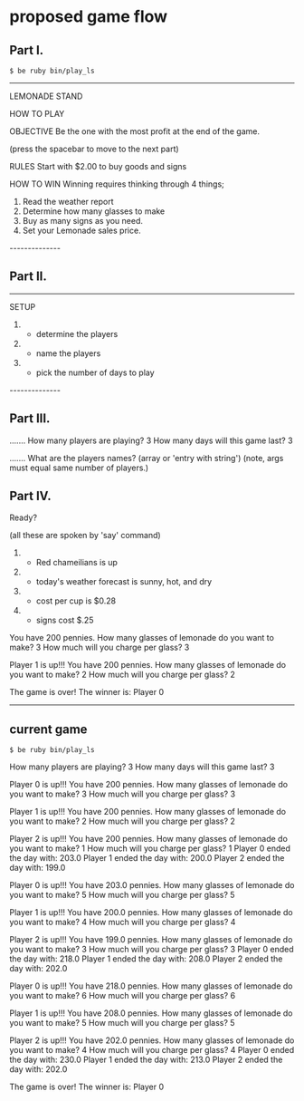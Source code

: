 # proposed game flow

## Part I. 
`$ be ruby bin/play_ls`

--------------
LEMONADE STAND

HOW TO PLAY

OBJECTIVE 
Be the one with the most profit at the end of the game.

(press the spacebar to move to the next part)

RULES
Start with $2.00 to buy goods and signs

HOW TO WIN
Winning requires thinking through 4 things;
1. Read the weather report 
2. Determine how many glasses to make
3. Buy as many signs as you need.
4. Set your Lemonade sales price. 

<press return to continue>
--------------

## Part II. 
--------------
SETUP
1. - determine the players
2. - name the players
3. - pick the number of days to play

<go>
--------------

## Part III.
.......
How many players are playing? 3
How many days will this game last? 3

.......
What are the players names? (array or 'entry with string')
(note, args must equal same number of players.)

## Part IV.
Ready?

(all these are spoken by 'say' command)
1. - Red chameilians is up

2. - today's weather forecast is  sunny, hot, and dry

3. - cost per cup is $0.28
4. - signs cost $.25

You have 200 pennies.
How many glasses of lemonade do you want to make?
3
How much will you charge per glass?
3

Player 1 is up!!!
You have 200 pennies.
How many glasses of lemonade do you want to make?
2
How much will you charge per glass?
2


The game is over!
The winner is: Player 0



-----------------------

## current game

`$ be ruby bin/play_ls`

How many players are playing?
3
How many days will this game last?
3


Player 0 is up!!!
You have 200 pennies.
How many glasses of lemonade do you want to make?
3
How much will you charge per glass?
3

Player 1 is up!!!
You have 200 pennies.
How many glasses of lemonade do you want to make?
2
How much will you charge per glass?
2

Player 2 is up!!!
You have 200 pennies.
How many glasses of lemonade do you want to make?
1
How much will you charge per glass?
1
Player 0 ended the day with: 203.0
Player 1 ended the day with: 200.0
Player 2 ended the day with: 199.0

Player 0 is up!!!
You have 203.0 pennies.
How many glasses of lemonade do you want to make?
5
How much will you charge per glass?
5

Player 1 is up!!!
You have 200.0 pennies.
How many glasses of lemonade do you want to make?
4
How much will you charge per glass?
4

Player 2 is up!!!
You have 199.0 pennies.
How many glasses of lemonade do you want to make?
3
How much will you charge per glass?
3
Player 0 ended the day with: 218.0
Player 1 ended the day with: 208.0
Player 2 ended the day with: 202.0

Player 0 is up!!!
You have 218.0 pennies.
How many glasses of lemonade do you want to make?
6
How much will you charge per glass?
6

Player 1 is up!!!
You have 208.0 pennies.
How many glasses of lemonade do you want to make?
5
How much will you charge per glass?
5

Player 2 is up!!!
You have 202.0 pennies.
How many glasses of lemonade do you want to make?
4
How much will you charge per glass?
4
Player 0 ended the day with: 230.0
Player 1 ended the day with: 213.0
Player 2 ended the day with: 202.0

The game is over!
The winner is: Player 0


